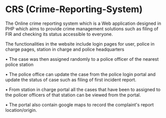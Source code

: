 # CRS (Crime-Reporting-System)
The Online crime reporting system which is a Web application designed in PHP  which aims to provide crime management solutions such as filing of FIR  and checking its status accessible to everyone.

The functionalities in the website include login pages for user, police in charge pages, station in charge and police headquarters

• The case was then assigned randomly to a police officer of the nearest police station

• The police office can update the case from the police login portal and update the status of case such as filing of first incident report.

• From station in charge portal all the cases that have been to assigned to the policer officers of that station can be viewed from the portal.

• The portal also contain google maps to record the complaint's report location/origin.
